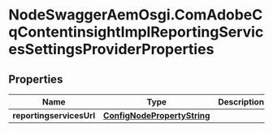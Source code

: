 # NodeSwaggerAemOsgi.ComAdobeCqContentinsightImplReportingServicesSettingsProviderProperties

## Properties

Name | Type | Description | Notes
------------ | ------------- | ------------- | -------------
**reportingservicesUrl** | [**ConfigNodePropertyString**](ConfigNodePropertyString.md) |  | [optional] 



